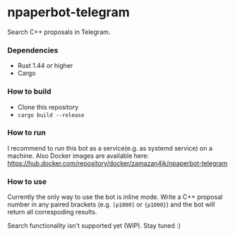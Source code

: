 # npaperbot-telegram
Search C++ proposals in Telegram.

### Dependencies
* Rust 1.44 or higher
* Cargo

### How to build
* Clone this repository
* `cargo build --release`

### How to run
I recommend to run this bot as a service(e.g. as systemd service) on a machine.
Also Docker images are available here: https://hub.docker.com/repository/docker/zamazan4ik/npaperbot-telegram

### How to use
Currently the only way to use the bot is inline mode. Write a C++ proposal number in any paired brackets (e.g. `[p1000]` or `{p1000}`) and the bot will return all correspoding results.

Search functionality isn't supported yet (WIP). Stay tuned :)

